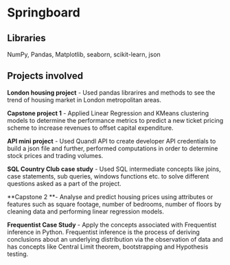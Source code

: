 # Springboard
## Libraries
NumPy, Pandas, Matplotlib, seaborn, scikit-learn, json
## Projects involved
**London housing project** - Used pandas librarires and methods to see the trend of housing market in London metropolitan areas.

**Capstone project 1** - Applied Linear Regression and KMeans clustering models to determine the performance metrics to predict a new ticket pricing scheme to increase revenues to offset capital expenditure.

**API mini project** - Used Quandl API to create developer API credentials to build a json file and further, performed computations in order to determine stock prices and trading volumes.

**SQL Country Club case study** - Used SQL intermediate concepts like joins, case statements, sub queries, windows functions etc. to solve different questions asked as a part of the project.

**Capstone 2 **- Analyse and predict housing prices using attributes or features such as square footage, number of bedrooms, number of floors by cleaning data and performing linear regression models.

**Frequentist Case Study** - Apply the concepts associated with Frequentist inference in Python. Frequentist inference is the process of deriving conclusions about an underlying distribution via the observation of data and has concepts like Central Limit theorem, bootstrapping and Hypothesis testing.
